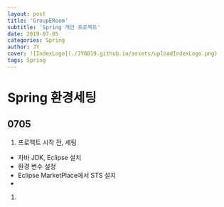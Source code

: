 ```yaml
---
layout: post
title: 'GroupERoom'
subtitle: 'Spring 개인 프로젝트'
date: 2019-07-05
categories: Spring
author: JY
cover: ![IndexLogo](./JY0819.github.io/assets/uploadIndexLogo.png)
tags: Spring
---
```


# Spring 환경세팅

## 0705 
1. 프로젝트 시작 전, 세팅
- 자바 JDK, Eclipse 설치
- 환경 변수 설정
- Eclipse MarketPlace에서 STS 설치
- 

1. 